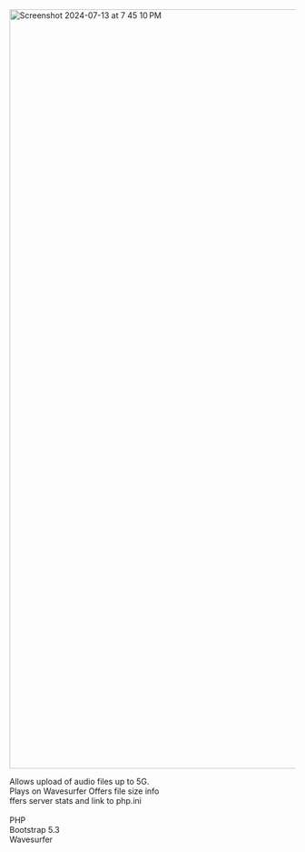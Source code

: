 
<img width="1336" alt="Screenshot 2024-07-13 at 7 45 10 PM" src="https://github.com/user-attachments/assets/d51eb5bc-49e4-4261-9c31-3fcb762eccaa">

Allows upload of audio files up to 5G.
<br>
Plays on Wavesurfer Offers file size info 
<br>
ffers server stats and link to php.ini
<br>
<br>
PHP
<br>
Bootstrap 5.3
<br>
Wavesurfer
